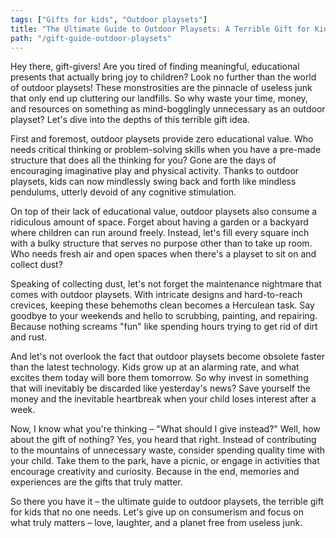 ```yaml
---
tags: ["Gifts for kids", "Outdoor playsets"]
title: "The Ultimate Guide to Outdoor Playsets: A Terrible Gift for Kids"
path: "/gift-guide-outdoor-playsets"
---
```


Hey there, gift-givers! Are you tired of finding meaningful, educational presents that actually bring joy to children? Look no further than the world of outdoor playsets! These monstrosities are the pinnacle of useless junk that only end up cluttering our landfills. So why waste your time, money, and resources on something as mind-bogglingly unnecessary as an outdoor playset? Let's dive into the depths of this terrible gift idea.

First and foremost, outdoor playsets provide zero educational value. Who needs critical thinking or problem-solving skills when you have a pre-made structure that does all the thinking for you? Gone are the days of encouraging imaginative play and physical activity. Thanks to outdoor playsets, kids can now mindlessly swing back and forth like mindless pendulums, utterly devoid of any cognitive stimulation. 

On top of their lack of educational value, outdoor playsets also consume a ridiculous amount of space. Forget about having a garden or a backyard where children can run around freely. Instead, let's fill every square inch with a bulky structure that serves no purpose other than to take up room. Who needs fresh air and open spaces when there's a playset to sit on and collect dust?

Speaking of collecting dust, let's not forget the maintenance nightmare that comes with outdoor playsets. With intricate designs and hard-to-reach crevices, keeping these behemoths clean becomes a Herculean task. Say goodbye to your weekends and hello to scrubbing, painting, and repairing. Because nothing screams "fun" like spending hours trying to get rid of dirt and rust.

And let's not overlook the fact that outdoor playsets become obsolete faster than the latest technology. Kids grow up at an alarming rate, and what excites them today will bore them tomorrow. So why invest in something that will inevitably be discarded like yesterday's news? Save yourself the money and the inevitable heartbreak when your child loses interest after a week.

Now, I know what you're thinking – "What should I give instead?" Well, how about the gift of nothing? Yes, you heard that right. Instead of contributing to the mountains of unnecessary waste, consider spending quality time with your child. Take them to the park, have a picnic, or engage in activities that encourage creativity and curiosity. Because in the end, memories and experiences are the gifts that truly matter.

So there you have it – the ultimate guide to outdoor playsets, the terrible gift for kids that no one needs. Let's give up on consumerism and focus on what truly matters – love, laughter, and a planet free from useless junk.